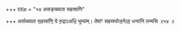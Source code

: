 +++
title = "५४ असङ्ख्याता सहस्राणि"

+++
असं॑ख्याता स॒हस्रा॑णि॒ ये रु॒द्राऽअधि॒ भूम्या॑म्। तेषा॑ꣳ सहस्रयोज॒नेऽव॒ धन्वा॑नि तन्मसि ॥५४ ॥